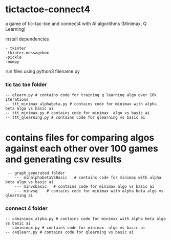 # tictactoe-connect4
a game of tic-tac-toe and connect4 with AI algorithms (Minimax, Q Learning)


install dependencies

    - tkinter
    -tkinter.messagebox
    -pickle
    -numpy
run files using python3 filename.py


### tic tac toe folder
   

    -- qlearn.py # contains code for training q learning algo over 10k iterations   
    -- ttt_minimax_alphabeta.py # contains code for minimax with alpha beta algo vs basic ai
    -- ttt_minimax.py # contains code for minimax  algo vs basic ai
    -- ttt_qlearning.py # contains code for qlearning vs basic ai



# contains files for comparing algos against each other over 100 games and generating csv results
     -- graph_generated folder  
        --- minalphabetaVSBasic   # contains code for minimax with alpha beta algo vs basic ai
        --- minvsbasic   # contains code for minimax algo vs basic ai
        --- minvsq    # contains code for minimax with alpha beta algo vs qlearning ai

### connect 4 folder
    -- c4minimax_alpha.py # contains code for minimax with alpha beta algo vs basic ai
    -- c4minimax.py # contains code for minimax  algo vs basic ai
    -- c4qlearn.py # contains code for qlearning vs basic ai
